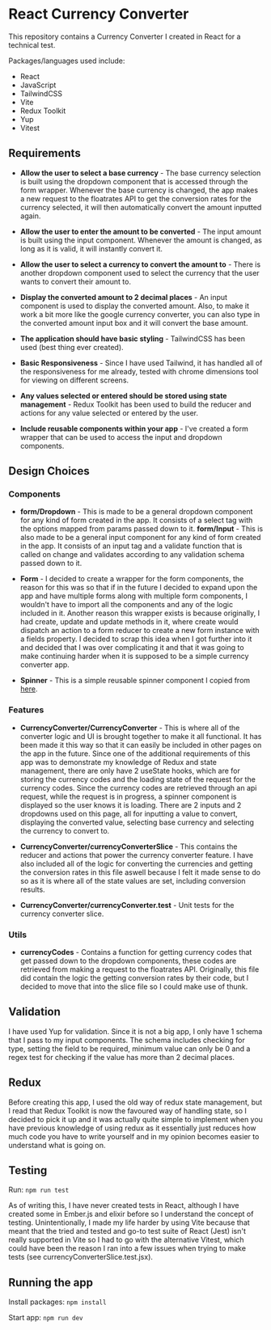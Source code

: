 # React Currency Converter

This repository contains a Currency Converter I created in React for a technical test.

Packages/languages used include:

- React
- JavaScript
- TailwindCSS
- Vite
- Redux Toolkit
- Yup
- Vitest

## Requirements

- **Allow the user to select a base currency** - The base currency selection is built using the dropdown component that is
  accessed through the form wrapper. Whenever the base currency is changed, the app makes a new request to the floatrates API
  to get the conversion rates for the currency selected, it will then automatically convert the amount inputted again.

- **Allow the user to enter the amount to be converted** - The input amount is built using the input component. Whenever the
  amount is changed, as long as it is valid, it will instantly convert it.

- **Allow the user to select a currency to convert the amount to** - There is another dropdown component used to select the
  currency that the user wants to convert their amount to.

- **Display the converted amount to 2 decimal places** - An input component is used to display the converted amount. Also, to
  make it work a bit more like the google currency converter, you can also type in the converted amount input box and it will
  convert the base amount.

- **The application should have basic styling** - TailwindCSS has been used (best thing ever created).

- **Basic Responsiveness** - Since I have used Tailwind, it has handled all of the responsiveness for me already, tested with
  chrome dimensions tool for viewing on different screens.

- **Any values selected or entered should be stored using state management** - Redux Toolkit has been used to build the reducer
  and actions for any value selected or entered by the user.

- **Include reusable components within your app** - I've created a form wrapper that can be used to access the input and
  dropdown components.

## Design Choices

### Components

- **form/Dropdown** - This is made to be a general dropdown component for any kind of form created in the app. It consists
  of a select tag with the options mapped from params passed down to it.
  **form/Input** - This is also made to be a general input component for any kind of form created in the app. It consists of
  an input tag and a validate function that is called on change and validates according to any validation schema passed down
  to it.

- **Form** - I decided to create a wrapper for the form components, the reason for this was so that if in the future I decided
  to expand upon the app and have multiple forms along with multiple form components, I wouldn't have to import all the
  components and any of the logic included in it. Another reason this wrapper exists is because originally, I had create,
  update and update methods in it, where create would dispatch an action to a form reducer to create a new form instance with
  a fields property. I decided to scrap this idea when I got further into it and decided that I was over complicating it and
  that it was going to make continuing harder when it is supposed to be a simple currency converter app.

- **Spinner** - This is a simple reusable spinner component I copied from [here](https://flowbite.com/docs/components/spinner/).

### Features

- **CurrencyConverter/CurrencyConverter** - This is where all of the converter logic and UI is brought together to make it all
  functional. It has been made it this way so that it can easily be included in other pages on the app in the future. Since one of
  the additional requirements of this app was to demonstrate my knowledge of Redux and state management, there are only have 2
  useState hooks, which are for storing the currency codes and the loading state of the request for the currency codes. Since
  the currency codes are retrieved through an api request, while the request is in progress, a spinner component is displayed
  so the user knows it is loading. There are 2 inputs and 2 dropdowns used on this page, all for inputting a value to convert,
  displaying the converted value, selecting base currency and selecting the currency to convert to.

- **CurrencyConverter/currencyConverterSlice** - This contains the reducer and actions that power the currency converter feature.
  I have also included all of the logic for converting the currencies and getting the conversion rates in this file aswell because
  I felt it made sense to do so as it is where all of the state values are set, including conversion results.

- **CurrencyConverter/currencyConverter.test** - Unit tests for the currency converter slice.

### Utils

- **currencyCodes** - Contains a function for getting currency codes that get passed down to the dropdown components, these codes
  are retrieved from making a request to the floatrates API. Originally, this file did contain the logic the getting conversion
  rates by their code, but I decided to move that into the slice file so I could make use of thunk.

## Validation

I have used Yup for validation. Since it is not a big app, I only have 1 schema that I pass to my input components. The schema
includes checking for type, setting the field to be required, minimum value can only be 0 and a regex test for checking if the
value has more than 2 decimal places.

## Redux

Before creating this app, I used the old way of redux state management, but I read that Redux Toolkit is now the favoured way of
handling state, so I decided to pick it up and it was actually quite simple to implement when you have previous knowledge of using
redux as it essentially just reduces how much code you have to write yourself and in my opinion becomes easier to understand what is
going on.

## Testing

Run:
`npm run test`

As of writing this, I have never created tests in React, although I have created some in Ember.js and elixir before so
I understand the concept of testing. Unintentionally, I made my life harder by using Vite because that meant that the tried
and tested and go-to test suite of React (Jest) isn't really supported in Vite so I had to go with the alternative Vitest,
which could have been the reason I ran into a few issues when trying to make tests (see currencyConverterSlice.test.jsx).

## Running the app

Install packages: `npm install`

Start app: `npm run dev`
